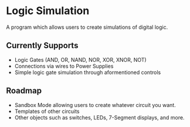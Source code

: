 
# Logic Simulation

A program which allows users to create simulations of digital logic.

## Currently Supports

- Logic Gates (AND, OR, NAND, NOR, XOR, XNOR, NOT)
- Connections via wires to Power Supplies
- Simple logic gate simulation through aformentioned controls
## Roadmap

-  Sandbox Mode allowing users to create whatever circuit you want.
- Templates of other circuits
- Other objects such as switches, LEDs, 7-Segment displays, and more.

